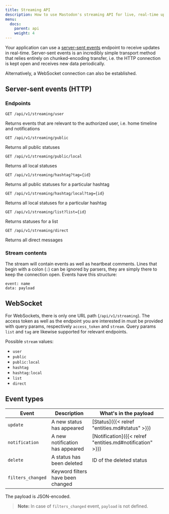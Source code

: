 ```yaml
---
title: Streaming API
description: How to use Mastodon's streaming API for live, real-time updates
menu:
  docs:
    parent: api
    weight: 4
---
```


Your application can use a [server-sent events](https://developer.mozilla.org/en-US/docs/Web/API/Server-sent_events/Using_server-sent_events) endpoint to receive updates in real-time. Server-sent events is an incredibly simple transport method that relies entirely on chunked-encoding transfer, i.e. the HTTP connection is kept open and receives new data periodically.

Alternatively, a WebSocket connection can also be established.

## Server-sent events (HTTP)
### Endpoints

    GET /api/v1/streaming/user

Returns events that are relevant to the authorized user, i.e. home timeline and notifications

    GET /api/v1/streaming/public

Returns all public statuses

    GET /api/v1/streaming/public/local

Returns all local statuses

    GET /api/v1/streaming/hashtag?tag={id}

Returns all public statuses for a particular hashtag

    GET /api/v1/streaming/hashtag/local?tag={id}

Returns all local statuses for a particular hashtag

    GET /api/v1/streaming/list?list={id}

Returns statuses for a list

    GET /api/v1/streaming/direct

Returns all direct messages

### Stream contents

The stream will contain events as well as heartbeat comments. Lines that begin with a colon (`:`) can be ignored by parsers, they are simply there to keep the connection open. Events have this structure:

```
event: name
data: payload
```

## WebSocket

For WebSockets, there is only one URL path (`/api/v1/streaming`). The access token as well as the endpoint you are interested in must be provided with query params, respectively `access_token` and `stream`. Query params `list` and `tag` are likewise supported for relevant endpoints.

Possible `stream` values:

- `user`
- `public`
- `public:local`
- `hashtag`
- `hashtag:local`
- `list`
- `direct`

## Event types

|Event|Description|What's in the payload|
|-----|-----------|---------------------|
|`update`|A new status has appeared|[Status]({{< relref "entities.md#status" >}})|
|`notification`|A new notification has appeared|[Notification]({{< relref "entities.md#notification" >}})|
|`delete`|A status has been deleted|ID of the deleted status|
|`filters_changed`|Keyword filters have been changed||

The payload is JSON-encoded.

> **Note:** In case of `filters_changed` event, `payload` is not defined.
